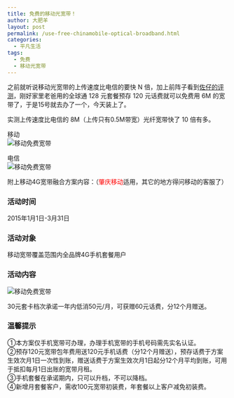 ```yaml
---
title: 免费的移动光宽带！
author: 大肥羊
layout: post
permalink: /use-free-chinamobile-optical-broadband.html
categories:
  - 平凡生活
tags:
  - 免费
  - 移动光宽带
---
```

之前就听说移动光宽带的上传速度比电信的要快 N 倍，加上前阵子看到<a href="https://www.jinbo123.com/5783.html" target="_blank" rel="nofollow">佐仔的评测</a>，刚好家里老爸用的全球通 128 元套餐预存 120 元话费就可以免费用 6M 的宽带了，于是15号就去办了一个，今天装上了。  


  
实测上传速度比电信的 8M（上传只有0.5M带宽）光纤宽带快了 10 倍有多。

移动  
![ 移动免费宽带 ][1]

电信  
![ 移动免费宽带 ][2]

附上移动4G宽带融合方案内容：（<span style = "color:red;">肇庆移动</span>适用，其它的地方得问移动的客服了）

### 活动时间

2015年1月1日-3月31日

### 活动对象

移动宽带覆盖范围内全品牌4G手机套餐用户

### 活动内容

![ 移动免费宽带 ][3]

30元套卡档次承诺一年内低消50元/月，可获赠60元话费，分12个月赠送。

### 温馨提示

①本方案仅手机宽带可办理，办理手机宽带的手机号码需先实名认证。  
②预存120元宽带包年费用送120元手机话费（分12个月赠送），预存话费于方案生效次月1日一次性到账，赠送话费于方案生效次月1日起分12个月平均到账，可用于抵扣每月1日出账的宽带月租。  
③手机套餐在承诺期内，只可以升档，不可以降档。  
④新增月套餐客户，需收100元宽带初装费，年套餐以上客户减免初装费。

 [1]: https://cyhour.com/wp-content/uploads/2015/01/chinamobile-free-upload.png
 [2]: https://cyhour.com/wp-content/uploads/2015/01/dianxin-upload.png
 [3]: https://cyhour.com/wp-content/uploads/2015/01/chinamobile-free-128.jpg